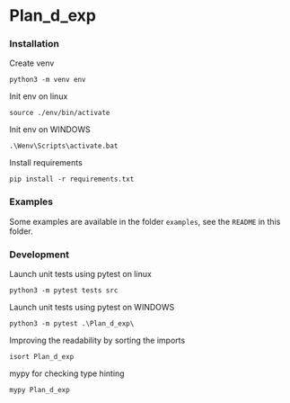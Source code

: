 # Plan_d_exp

### Installation

Create venv
```
python3 -m venv env
```

Init env on linux
```
source ./env/bin/activate
```

Init env on WINDOWS
```
.\Wenv\Scripts\activate.bat
```

Install requirements
```
pip install -r requirements.txt
```

### Examples

Some examples are available in the folder `examples`, see the `README` in this folder.

### Development

Launch unit tests using pytest on linux
```
python3 -m pytest tests src
```

Launch unit tests using pytest on WINDOWS
```
python3 -m pytest .\Plan_d_exp\
```


Improving the readability by sorting the imports
```
isort Plan_d_exp
```

mypy for checking type hinting
```
mypy Plan_d_exp
```
